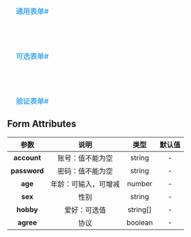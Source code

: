 <script lang="ts" setup>
    import formm from './Form.vue'
    import form1 from "./Form1.vue"
    import form2 from "./Form2.vue"
    import form3 from "./Form3.vue"
</script>

<formm/>


### 通用表单#

<Form1/>

### 可选表单#
<Form2/>

### 验证表单#
<Form3/>

<style scoped>
    h3{
        /* color:#00a8ff; */
       color:#45aaf2;
        margin-left:20px;
        margin-top:80px;
    }
</style>


## Form Attributes
|      **参数**      | 说明                                               |   类型   | 默认值  | 
| :----------------: | :--------------------------------------------------: | :------: | :-----: | 
|     **account**    | 账号：值不能为空                                    |  string  |    -    | 
|   **password**     | 密码：值不能为空                                    |  string  |    -    |
|   **age**          | 年龄：可输入，可增减                                |  number  |     -   |
|  **sex**           | 性别                                               |  string  |    -   | 
|  **hobby**         | 爱好：可选值                                        | string[] |   -    | 
|  **agree**         | 协议                                               |  boolean |    -    | 